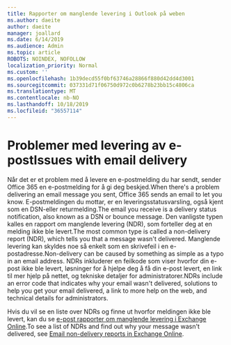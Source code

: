 ```yaml
---
title: Rapporter om manglende levering i Outlook på weben
ms.author: daeite
author: daeite
manager: joallard
ms.date: 6/14/2019
ms.audience: Admin
ms.topic: article
ROBOTS: NOINDEX, NOFOLLOW
localization_priority: Normal
ms.custom: ''
ms.openlocfilehash: 1b39decd55f0bf63746a28866f880d42dd4d3001
ms.sourcegitcommit: 037331d71f06750d972c0b6278b23bb15c4806ca
ms.translationtype: MT
ms.contentlocale: nb-NO
ms.lasthandoff: 10/18/2019
ms.locfileid: "36557114"
---
```

# <a name="issues-with-email-delivery"></a><span data-ttu-id="23a4f-102">Problemer med levering av e-post</span><span class="sxs-lookup"><span data-stu-id="23a4f-102">Issues with email delivery</span></span>

<span data-ttu-id="23a4f-103">Når det er et problem med å levere en e-postmelding du har sendt, sender Office 365 en e-postmelding for å gi deg beskjed.</span><span class="sxs-lookup"><span data-stu-id="23a4f-103">When there's a problem delivering an email message you sent, Office 365 sends an email to let you know.</span></span> <span data-ttu-id="23a4f-104">E-postmeldingen du mottar, er en leveringsstatusvarsling, også kjent som en DSN-eller returmelding.</span><span class="sxs-lookup"><span data-stu-id="23a4f-104">The email you receive is a delivery status notification, also known as a DSN or bounce message.</span></span> <span data-ttu-id="23a4f-105">Den vanligste typen kalles en rapport om manglende levering (NDR), som forteller deg at en melding ikke ble levert.</span><span class="sxs-lookup"><span data-stu-id="23a4f-105">The most common type is called a non-delivery report (NDR), which tells you that a message wasn't delivered.</span></span> <span data-ttu-id="23a4f-106">Manglende levering kan skyldes noe så enkelt som en skrivefeil i en e-postadresse.</span><span class="sxs-lookup"><span data-stu-id="23a4f-106">Non-delivery can be caused by something as simple as a typo in an email address.</span></span> <span data-ttu-id="23a4f-107">NDRs inkluderer en feilkode som viser hvorfor din e-post ikke ble levert, løsninger for å hjelpe deg å få din e-post levert, en link til mer hjelp på nettet, og tekniske detaljer for administratorer.</span><span class="sxs-lookup"><span data-stu-id="23a4f-107">NDRs include an error code that indicates why your email wasn't delivered, solutions to help you get your email delivered, a link to more help on the web, and technical details for administrators.</span></span>

<span data-ttu-id="23a4f-108">Hvis du vil se en liste over NDRs og finne ut hvorfor meldingen ikke ble levert, kan du se [e-post rapporter om manglende levering i Exchange Online](https://docs.microsoft.com/exchange/mail-flow-best-practices/non-delivery-reports-in-exchange-online/non-delivery-reports-in-exchange-online).</span><span class="sxs-lookup"><span data-stu-id="23a4f-108">To see a list of NDRs and find out why your message wasn't delivered, see [Email non-delivery reports in Exchange Online](https://docs.microsoft.com/exchange/mail-flow-best-practices/non-delivery-reports-in-exchange-online/non-delivery-reports-in-exchange-online).</span></span>